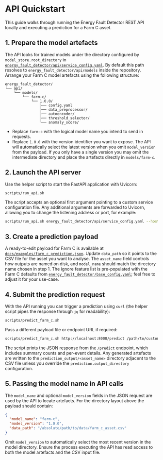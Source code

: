# API Quickstart

This guide walks through running the Energy Fault Detector REST API locally and
executing a prediction for a Farm C asset.

## 1. Prepare the model artefacts

The API looks for trained models under the directory configured by
`model_store.root_directory` in
[`energy_fault_detector/api/service_config.yaml`](energy_fault_detector/api/service_config.yaml).
By default this path resolves to `energy_fault_detector/api/models` inside the
repository. Arrange your Farm C model artefacts using the following structure:

```
energy_fault_detector/
└── api/
    └── models/
        └── farm-c/
            └── 1.0.0/
                ├── config.yaml
                ├── data_preprocessor/
                ├── autoencoder/
                ├── threshold_selector/
                └── anomaly_score/
```

* Replace `farm-c` with the logical model name you intend to send in requests.
* Replace `1.0.0` with the version identifier you want to expose. The API will
  automatically select the latest version when you omit `model_version` from the
  payload. If you only have a single version you may omit the intermediate
  directory and place the artefacts directly in `models/farm-c`.

## 2. Launch the API server

Use the helper script to start the FastAPI application with Uvicorn:

```bash
scripts/run_api.sh
```

The script accepts an optional first argument pointing to a custom service
configuration file. Any additional arguments are forwarded to Uvicorn, allowing
you to change the listening address or port, for example:

```bash
scripts/run_api.sh energy_fault_detector/api/service_config.yaml --host 0.0.0.0 --port 8080
```

## 3. Create a prediction payload

A ready-to-edit payload for Farm C is available at
[`docs/examples/farm_c_prediction.json`](examples/farm_c_prediction.json). Update
`data_path` so it points to the CSV file for the asset you want to analyse. The
`asset_name` field controls how outputs are named on disk, and `model_name`
should match the directory name chosen in step 1. The ignore feature list is
pre-populated with the Farm C defaults from
[`energy_fault_detector/base_config.yaml`](../energy_fault_detector/base_config.yaml);
feel free to adjust it for your use-case.

## 4. Submit the prediction request

With the API running you can trigger a prediction using `curl`
(the helper script pipes the response through `jq` for readability):

```bash
scripts/predict_farm_c.sh
```

Pass a different payload file or endpoint URL if required:

```bash
scripts/predict_farm_c.sh http://localhost:8000/predict /path/to/custom_payload.json
```

The script prints the JSON response from the `/predict` endpoint, which includes
summary counts and per-event details. Any generated artefacts are written to the
`prediction_output/<asset_name>` directory adjacent to the CSV file unless you
override the `prediction.output_directory` configuration.

## 5. Passing the model name in API calls

The `model_name` and optional `model_version` fields in the JSON request are used
by the API to locate artefacts. For the directory layout above the payload should
contain:

```json
{
  "model_name": "farm-c",
  "model_version": "1.0.0",
  "data_path": "/absolute/path/to/data/farm_c_asset.csv"
}
```

Omit `model_version` to automatically select the most recent version in the
model directory. Ensure the process executing the API has read access to both
the model artefacts and the CSV input file.
